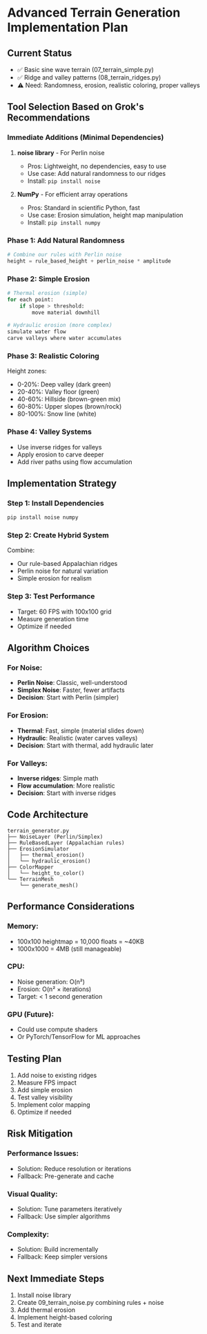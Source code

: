 # Advanced Terrain Generation Implementation Plan

## Current Status
- ✅ Basic sine wave terrain (07_terrain_simple.py)
- ✅ Ridge and valley patterns (08_terrain_ridges.py)
- ⚠️ Need: Randomness, erosion, realistic coloring, proper valleys

## Tool Selection Based on Grok's Recommendations

### Immediate Additions (Minimal Dependencies)
1. **noise library** - For Perlin noise
   - Pros: Lightweight, no dependencies, easy to use
   - Use case: Add natural randomness to our ridges
   - Install: `pip install noise`

2. **NumPy** - For efficient array operations
   - Pros: Standard in scientific Python, fast
   - Use case: Erosion simulation, height map manipulation
   - Install: `pip install numpy`

### Phase 1: Add Natural Randomness
```python
# Combine our rules with Perlin noise
height = rule_based_height + perlin_noise * amplitude
```

### Phase 2: Simple Erosion
```python
# Thermal erosion (simple)
for each point:
    if slope > threshold:
        move material downhill
        
# Hydraulic erosion (more complex)
simulate water flow
carve valleys where water accumulates
```

### Phase 3: Realistic Coloring
Height zones:
- 0-20%: Deep valley (dark green)
- 20-40%: Valley floor (green)
- 40-60%: Hillside (brown-green mix)
- 60-80%: Upper slopes (brown/rock)
- 80-100%: Snow line (white)

### Phase 4: Valley Systems
- Use inverse ridges for valleys
- Apply erosion to carve deeper
- Add river paths using flow accumulation

## Implementation Strategy

### Step 1: Install Dependencies
```bash
pip install noise numpy
```

### Step 2: Create Hybrid System
Combine:
- Our rule-based Appalachian ridges
- Perlin noise for natural variation
- Simple erosion for realism

### Step 3: Test Performance
- Target: 60 FPS with 100x100 grid
- Measure generation time
- Optimize if needed

## Algorithm Choices

### For Noise:
- **Perlin Noise**: Classic, well-understood
- **Simplex Noise**: Faster, fewer artifacts
- **Decision**: Start with Perlin (simpler)

### For Erosion:
- **Thermal**: Fast, simple (material slides down)
- **Hydraulic**: Realistic (water carves valleys)
- **Decision**: Start with thermal, add hydraulic later

### For Valleys:
- **Inverse ridges**: Simple math
- **Flow accumulation**: More realistic
- **Decision**: Start with inverse ridges

## Code Architecture

```
terrain_generator.py
├── NoiseLayer (Perlin/Simplex)
├── RuleBasedLayer (Appalachian rules)
├── ErosionSimulator
│   ├── thermal_erosion()
│   └── hydraulic_erosion()
├── ColorMapper
│   └── height_to_color()
└── TerrainMesh
    └── generate_mesh()
```

## Performance Considerations

### Memory:
- 100x100 heightmap = 10,000 floats = ~40KB
- 1000x1000 = 4MB (still manageable)

### CPU:
- Noise generation: O(n²)
- Erosion: O(n² × iterations)
- Target: < 1 second generation

### GPU (Future):
- Could use compute shaders
- Or PyTorch/TensorFlow for ML approaches

## Testing Plan

1. Add noise to existing ridges
2. Measure FPS impact
3. Add simple erosion
4. Test valley visibility
5. Implement color mapping
6. Optimize if needed

## Risk Mitigation

### Performance Issues:
- Solution: Reduce resolution or iterations
- Fallback: Pre-generate and cache

### Visual Quality:
- Solution: Tune parameters iteratively
- Fallback: Use simpler algorithms

### Complexity:
- Solution: Build incrementally
- Fallback: Keep simpler versions

## Next Immediate Steps

1. Install noise library
2. Create 09_terrain_noise.py combining rules + noise
3. Add thermal erosion
4. Implement height-based coloring
5. Test and iterate
